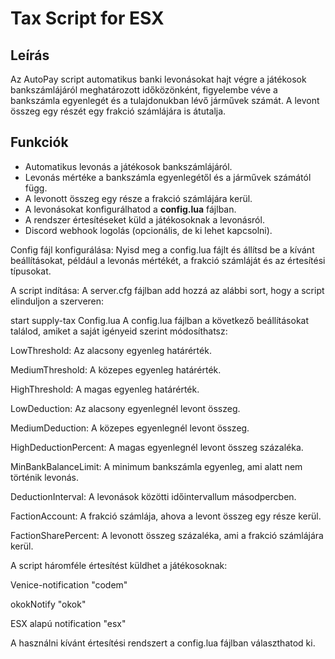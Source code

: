 
# Tax Script for ESX

## Leírás
Az AutoPay script automatikus banki levonásokat hajt végre a játékosok bankszámlájáról meghatározott időközönként, figyelembe véve a bankszámla egyenlegét és a tulajdonukban lévő járművek számát. A levont összeg egy részét egy frakció számlájára is átutalja.

## Funkciók
- Automatikus levonás a játékosok bankszámlájáról.
- Levonás mértéke a bankszámla egyenlegétől és a járművek számától függ.
- A levonott összeg egy része a frakció számlájára kerül.
- A levonásokat konfigurálhatod a **config.lua** fájlban.
- A rendszer értesítéseket küld a játékosoknak a levonásról.
- Discord webhook logolás (opcionális, de ki lehet kapcsolni).
  
Config fájl konfigurálása: Nyisd meg a config.lua fájlt és állítsd be a kívánt beállításokat, például a levonás mértékét, a frakció számláját és az értesítési típusokat.

A script indítása: A server.cfg fájlban add hozzá az alábbi sort, hogy a script elinduljon a szerveren:


start supply-tax
Config.lua
A config.lua fájlban a következő beállításokat találod, amiket a saját igényeid szerint módosíthatsz:

LowThreshold: Az alacsony egyenleg határérték.

MediumThreshold: A közepes egyenleg határérték.

HighThreshold: A magas egyenleg határérték.

LowDeduction: Az alacsony egyenlegnél levont összeg.

MediumDeduction: A közepes egyenlegnél levont összeg.

HighDeductionPercent: A magas egyenlegnél levont összeg százaléka.

MinBankBalanceLimit: A minimum bankszámla egyenleg, ami alatt nem történik levonás.

DeductionInterval: A levonások közötti időintervallum másodpercben.

FactionAccount: A frakció számlája, ahova a levont összeg egy része kerül.

FactionSharePercent: A levonott összeg százaléka, ami a frakció számlájára kerül.

A script háromféle értesítést küldhet a játékosoknak:

Venice-notification "codem"

okokNotify  "okok"

ESX alapú notification "esx"

A használni kívánt értesítési rendszert a config.lua fájlban választhatod ki.
